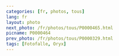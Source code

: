 ```yaml
---
categories: [fr, photos, tous]
lang: fr
layout: photo
next_photo: /fr/photos/tous/P0000465.html
picname: P0000464
prev_photo: /fr/photos/tous/P0000329.html
tags: [Fotofalle, Oryx]
---
```

